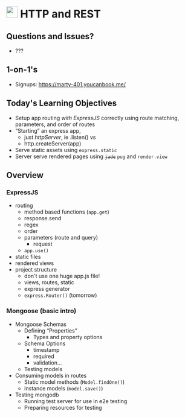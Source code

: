 <img src="https://cloud.githubusercontent.com/assets/478864/22186847/68223ce6-e0b1-11e6-8a62-0e3edc96725e.png" width=30> HTTP and REST
===

## Questions and Issues?

* ???

## 1-on-1's

* Signups: https://marty-401.youcanbook.me/

## Today's Learning Objectives

* Setup app routing _with ExpressJS_ correctly using 
route matching, parameters, and order of routes
* “Starting” an express app, 
	* just _httpServer_, ie .listen() vs 
	* http.createServer(app)
* Serve static assets using `express.static`
* Server serve rendered pages using ~~`jade`~~ `pug` and `render.view`

## Overview

### ExpressJS

* routing
	* method based functions (`app.get`)
	* response.send
	* regex
	* order
	* parameters (route and query)
		* request
	* `app.use()`
* static files
* rendered views
* project structure
	* don't use one huge app.js file!
	* views, routes, static
	* express generator
	* `express.Router()` (tomorrow)

### Mongoose (basic intro)
* Mongoose Schemas
	* Defining “Properties”
		* Types and property options
	* Schema Options
		* timestamp
		* required
		* validation...
	* Testing models
* Consuming models in routes
	* Static model methods (`Model.findOne()`)
	* instance models (`model.save()`)
* Testing mongodb
	* Running test server for use in e2e testing
	* Preparing resources for testing